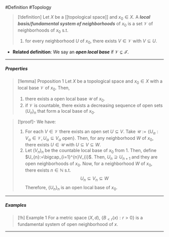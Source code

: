 #Definition #Topology 

> [!definition]
> Let $X$ be a [[topological space]] and $x_{0}\in X$. A ***local basis/fundamental system of neighborhoods*** of $x_{0}$ is a set $\mathcal{V}$ of neighborhoods of $x_{0}$ s.t. 
> 1. for every neighborhood $U$ of $x_{0}$, there exists $V\in \mathcal{V}$ with $V\subseteq U$.
- **Related definition**: We say an ***open local base*** if $\mathcal{V}\subseteq \mathcal{T}$.
---
##### Properties
> [!lemma] Proposition 1
> Let $X$ be a topological space and $x_{0}\in X$ with a local base $\mathcal{V}$ of $x_{0}$. Then,
> 1. there exists a open local base $\mathcal{U}$ of $x_{0}$.
> 2. if $\mathcal{V}$ is countable, there exists a decreasing sequence of open sets $(U_{n})_{n}$ that form a local base of $x_{0}$.

> [!proof]-
> We have:
> 1. For each $V\in \mathcal{V}$ there exists an open set $U\subseteq V$. Take $\mathcal{U}:=\{ U_{\alpha}:V_{\alpha}\in\mathcal{V},U_{\alpha}\subseteq V_{\alpha} \text{ open} \}$. Then, for any neighborhood $W$ of $x_{0}$, there exists $U\in \mathcal{U}$ with $U\subseteq V\subseteq W$.
> 2. Let $(V_{n})_{n}$ be the countable local base of $x_{0}$ from 1. Then, define $U_{n}:=\bigcap_{i=1}^{n}V_{i}$. Then, $U_{n}\supseteq U_{n+1}$ and they are open neighborhoods of $x_{0}$. Now, for a neighborhood $W$ of $x_{0}$, there exists $n\in \mathbb{N}$ s.t. $$U_{n}\subseteq V_{n}\subseteq W$$Therefore, $\{ U_{n} \}_{n}$ is an open local base of $x_{0}$.
---
##### Examples
> [!h] Example 1
> For a metric space $(X,d)$, $\{ B_{<r}(x):r>0 \}$ is a fundamental system of open neighborhood of $x$.
---